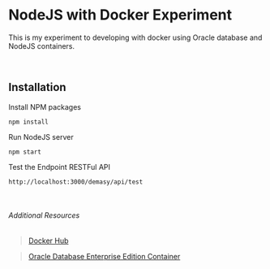 # NodeJS with Docker Experiment
This is my experiment to developing with docker using Oracle database and NodeJS containers.

<br>

## Installation

Install NPM packages
```
npm install
```
Run NodeJS server
```
npm start
```

Test the Endpoint RESTFul API
```
http://localhost:3000/demasy/api/test
```
<br>

###### Additional Resources
> <a href="https://hub.docker.com/">Docker Hub</a>

> <a href="https://hub.docker.com/_/oracle-database-enterprise-edition">Oracle Database Enterprise Edition Container</a>
